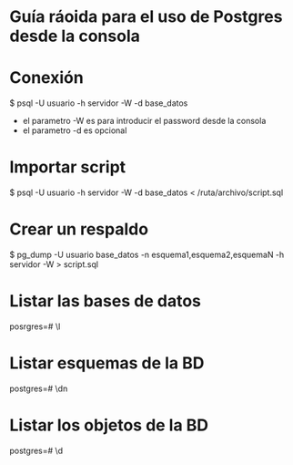 # Guía ráoida para el uso de Postgres desde la consola

# Conexión 
$ psql -U usuario -h servidor -W -d base_datos
* el parametro -W es para introducir el password desde la consola
* el parametro -d es opcional

# Importar script
$ psql -U usuario -h servidor -W -d base_datos < /ruta/archivo/script.sql


# Crear un respaldo
$ pg_dump -U usuario base_datos -n esquema1,esquema2,esquemaN -h servidor -W > script.sql

# Listar las bases de datos

posrgres=# \l

# Listar esquemas de la BD
postgres=# \dn

# Listar los objetos de la BD
postgres=# \d
